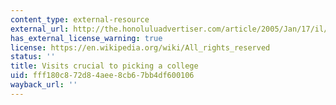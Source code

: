 ```yaml
---
content_type: external-resource
external_url: http://the.honoluluadvertiser.com/article/2005/Jan/17/il/il08a.html
has_external_license_warning: true
license: https://en.wikipedia.org/wiki/All_rights_reserved
status: ''
title: Visits crucial to picking a college
uid: fff180c8-72d8-4aee-8cb6-7bb4df600106
wayback_url: ''
---
```

